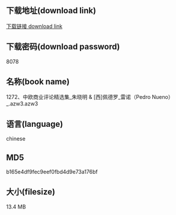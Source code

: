 ## 下载地址(download link)
[下载链接 download link](https://voluble-croquembouche-d321dc.netlify.app/?s=1272%E3%80%81%E4%B8%AD%E6%AC%A7%E5%95%86%E4%B8%9A%E8%AF%84%E8%AE%BA%E7%B2%BE%E9%80%89%E9%9B%86_%E6%9C%B1%E6%99%93%E6%98%8E+%26+%5B%E8%A5%BF%5D%E4%BD%A9%E5%BE%B7%E7%BD%97_%E9%9B%B7%E8%AF%BA%EF%BC%88Pedro+Nueno%EF%BC%89_.azw3)

## 下载密码(download password)
8078

## 名称(book name)
1272、中欧商业评论精选集_朱晓明 & [西]佩德罗_雷诺（Pedro Nueno）_.azw3.azw3

## 语言(language)
chinese

## MD5
b165e4df9fec9eef0fbd4d9e73a176bf

## 大小(filesize)
13.4 MB
